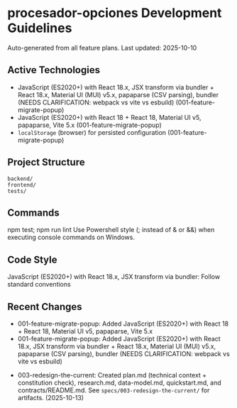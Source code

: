 ﻿# procesador-opciones Development Guidelines

Auto-generated from all feature plans. Last updated: 2025-10-10

## Active Technologies
- JavaScript (ES2020+) with React 18.x, JSX transform via bundler + React 18.x, Material UI (MUI) v5.x, papaparse (CSV parsing), bundler (NEEDS CLARIFICATION: webpack vs vite vs esbuild) (001-feature-migrate-popup)
- JavaScript (ES2020+) with React 18 + React 18, Material UI v5, papaparse, Vite 5.x (001-feature-migrate-popup)
- `localStorage` (browser) for persisted configuration (001-feature-migrate-popup)

## Project Structure
```
backend/
frontend/
tests/
```

## Commands
npm test; npm run lint
Use Powershell style (; instead of & or &&) when executing console commands on Windows.

## Code Style
JavaScript (ES2020+) with React 18.x, JSX transform via bundler: Follow standard conventions

## Recent Changes
- 001-feature-migrate-popup: Added JavaScript (ES2020+) with React 18 + React 18, Material UI v5, papaparse, Vite 5.x
- 001-feature-migrate-popup: Added JavaScript (ES2020+) with React 18.x, JSX transform via bundler + React 18.x, Material UI (MUI) v5.x, papaparse (CSV parsing), bundler (NEEDS CLARIFICATION: webpack vs vite vs esbuild)

<!-- MANUAL ADDITIONS START -->
<!-- MANUAL ADDITIONS END -->
 
<!-- AUTO-ADDED: feature 003-redesign-the-current -->
- 003-redesign-the-current: Created plan.md (technical context + constitution check), research.md, data-model.md, quickstart.md, and contracts/README.md. See `specs/003-redesign-the-current/` for artifacts. (2025-10-13)
